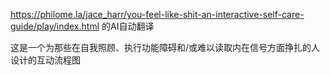 https://philome.la/jace_harr/you-feel-like-shit-an-interactive-self-care-guide/play/index.html 的AI自动翻译

这是一个为那些在自我照顾、执行功能障碍和/或难以读取内在信号方面挣扎的人设计的互动流程图